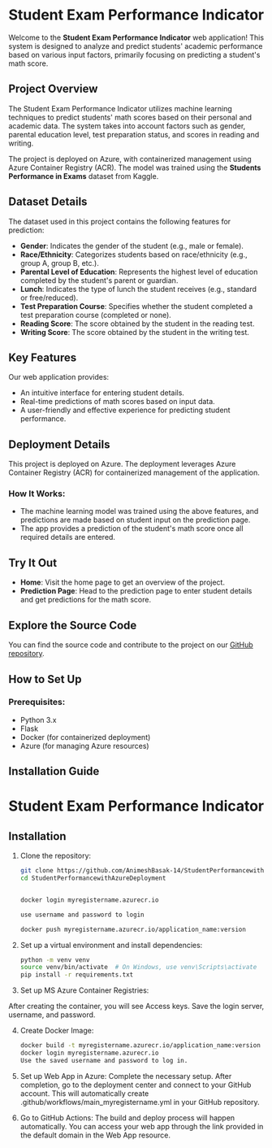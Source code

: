# Student Exam Performance Indicator

Welcome to the **Student Exam Performance Indicator** web application! This system is designed to analyze and predict students' academic performance based on various input factors, primarily focusing on predicting a student's math score.

## Project Overview

The Student Exam Performance Indicator utilizes machine learning techniques to predict students' math scores based on their personal and academic data. The system takes into account factors such as gender, parental education level, test preparation status, and scores in reading and writing.

The project is deployed on Azure, with containerized management using Azure Container Registry (ACR). The model was trained using the **Students Performance in Exams** dataset from Kaggle.

## Dataset Details

The dataset used in this project contains the following features for prediction:

- **Gender**: Indicates the gender of the student (e.g., male or female).
- **Race/Ethnicity**: Categorizes students based on race/ethnicity (e.g., group A, group B, etc.).
- **Parental Level of Education**: Represents the highest level of education completed by the student's parent or guardian.
- **Lunch**: Indicates the type of lunch the student receives (e.g., standard or free/reduced).
- **Test Preparation Course**: Specifies whether the student completed a test preparation course (completed or none).
- **Reading Score**: The score obtained by the student in the reading test.
- **Writing Score**: The score obtained by the student in the writing test.


## Key Features

Our web application provides:

- An intuitive interface for entering student details.
- Real-time predictions of math scores based on input data.
- A user-friendly and effective experience for predicting student performance.

## Deployment Details

This project is deployed on Azure. The deployment leverages Azure Container Registry (ACR) for containerized management of the application.

### How It Works:
- The machine learning model was trained using the above features, and predictions are made based on student input on the prediction page.
- The app provides a prediction of the student's math score once all required details are entered.

## Try It Out

- **Home**: Visit the home page to get an overview of the project.
- **Prediction Page**: Head to the prediction page to enter student details and get predictions for the math score.

## Explore the Source Code

You can find the source code and contribute to the project on our [GitHub repository](https://github.com/AnimeshBasak-14/StudentPerformancewithAzureDeployment).

## How to Set Up 

### Prerequisites:
- Python 3.x
- Flask
- Docker (for containerized deployment)
- Azure (for managing Azure resources)


## Installation Guide

# Student Exam Performance Indicator

## Installation

1. Clone the repository:
   ```bash
   git clone https://github.com/AnimeshBasak-14/StudentPerformancewithAzureDeployment.git
   cd StudentPerformancewithAzureDeployment


   docker login myregistername.azurecr.io

   use username and password to login

   docker push myregistername.azurecr.io/application_name:version 

2. Set up a virtual environment and install dependencies:
   ```bash
   python -m venv venv
   source venv/bin/activate  # On Windows, use venv\Scripts\activate
   pip install -r requirements.txt

3. Set up MS Azure Container Registries:

After creating the container, you will see Access keys.
Save the login server, username, and password.

4. Create Docker Image:
      ```bash
      docker build -t myregistername.azurecr.io/application_name:version .
      docker login myregistername.azurecr.io
      Use the saved username and password to log in.

5. Set up Web App in Azure: Complete the necessary setup. After completion, go to the deployment center and connect to your GitHub account. This will automatically create .github/workflows/main_myregistername.yml in your GitHub repository.

6. Go to GitHub Actions: The build and deploy process will happen automatically. You can access your web app through the link provided in the default domain in the Web App resource.


